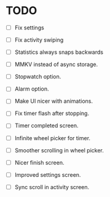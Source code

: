 # TODO

- [ ] Fix settings

- [ ] Fix activity swiping
- [ ] Statistics always snaps backwards
- [ ] MMKV instead of async storage.
- [ ] Stopwatch option.
- [ ] Alarm option.
- [ ] Make UI nicer with animations.
- [ ] Fix timer flash after stopping.
- [ ] Timer completed screen.
- [ ] Infinite wheel picker for timer.
- [ ] Smoother scrolling in wheel picker.
- [ ] Nicer finish screen.
- [ ] Improved settings screen.
- [ ] Sync scroll in activity screen.
